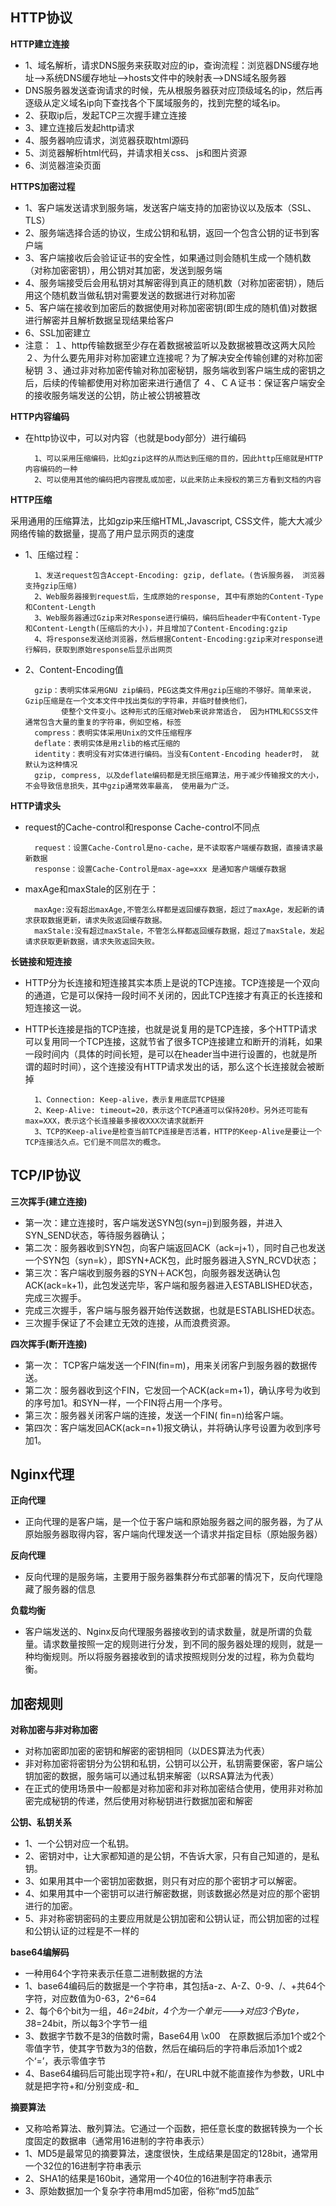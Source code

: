 
## HTTP协议 ##

**HTTP建立连接**

* 1、域名解析，请求DNS服务来获取对应的ip，查询流程：浏览器DNS缓存地址-->系统DNS缓存地址-->hosts文件中的映射表-->DNS域名服务器
* DNS服务器发送查询请求的时候，先从根服务器获对应顶级域名的ip，然后再逐级从定义域名ip向下查找各个下属域服务的，找到完整的域名ip。
* 2、获取ip后，发起TCP三次握手建立连接
* 3、建立连接后发起http请求
* 4、服务器响应请求，浏览器获取html源码
* 5、浏览器解析html代码，并请求相关css、 js和图片资源
* 6、浏览器渲染页面

**HTTPS加密过程**

* 1、客户端发送请求到服务端，发送客户端支持的加密协议以及版本（SSL、TLS）
* 2、服务端选择合适的协议，生成公钥和私钥，返回一个包含公钥的证书到客户端
* 3、客户端接收后会验证证书的安全性，如果通过则会随机生成一个随机数（对称加密密钥），用公钥对其加密，发送到服务端
* 4、服务端接受后会用私钥对其解密得到真正的随机数（对称加密密钥），随后用这个随机数当做私钥对需要发送的数据进行对称加密
* 5、客户端在接收到加密后的数据使用对称加密密钥(即生成的随机值)对数据进行解密并且解析数据呈现结果给客户
* 6、SSL加密建立
* 注意：
	１、http传输数据至少存在着数据被监听以及数据被篡改这两大风险
	２、为什么要先用非对称加密建立连接呢？为了解决安全传输创建的对称加密秘钥
	３、通过非对称加密传输对称加密秘钥，服务端收到客户端生成的密钥之后，后续的传输都使用对称加密来进行通信了
	４、ＣＡ证书：保证客户端安全的接收服务端发送的公钥，防止被公钥被篡改
	
**HTTP内容编码**

* 在http协议中，可以对内容（也就是body部分）进行编码

		1、可以采用压缩编码，比如gzip这样的从而达到压缩的目的，因此http压缩就是HTTP内容编码的一种
		2、可以使用其他的编码把内容搅乱或加密，以此来防止未授权的第三方看到文档的内容
       
**HTTP压缩**

采用通用的压缩算法，比如gzip来压缩HTML,Javascript, CSS文件，能大大减少网络传输的数据量，提高了用户显示网页的速度

* 1、压缩过程：

		1、发送request包含Accept-Encoding: gzip, deflate。(告诉服务器， 浏览器支持gzip压缩)
		2、Web服务器接到request后，生成原始的response, 其中有原始的Content-Type和Content-Length
		3、Web服务器通过Gzip来对Response进行编码，编码后header中有Content-Type和Content-Length(压缩后的大小)，并且增加了Content-Encoding:gzip
		4、将response发送给浏览器，然后根据Content-Encoding:gzip来对response进行解码，获取到原始response后显示出网页 

* 2、Content-Encoding值

	    gzip：表明实体采用GNU zip编码，PEG这类文件用gzip压缩的不够好。简单来说，Gzip压缩是在一个文本文件中找出类似的字符串，并临时替换他们，
			  使整个文件变小。这种形式的压缩对Web来说非常适合， 因为HTML和CSS文件通常包含大量的重复的字符串，例如空格，标签
	    compress：表明实体采用Unix的文件压缩程序
	    deflate：表明实体是用zlib的格式压缩的
	    identity：表明没有对实体进行编码。当没有Content-Encoding header时， 就默认为这种情况
	    gzip, compress, 以及deflate编码都是无损压缩算法，用于减少传输报文的大小，不会导致信息损失，其中gzip通常效率最高， 使用最为广泛。

**HTTP请求头**

* request的Cache-control和response Cache-control不同点

		request：设置Cache-Control是no-cache，是不读取客户端缓存数据，直接请求最新数据
		response：设置Cache-Control是max-age=xxx 是通知客户端缓存数据

* maxAge和maxStale的区别在于：

		maxAge:没有超出maxAge,不管怎么样都是返回缓存数据，超过了maxAge，发起新的请求获取数据更新，请求失败返回缓存数据。
		maxStale:没有超过maxStale，不管怎么样都返回缓存数据，超过了maxStale，发起请求获取更新数据，请求失败返回失败。

**长链接和短连接**
    
* HTTP分为长连接和短连接其实本质上是说的TCP连接。TCP连接是一个双向的通道，它是可以保持一段时间不关闭的，因此TCP连接才有真正的长连接和短连接这一说。
* HTTP长连接是指的TCP连接，也就是说复用的是TCP连接，多个HTTP请求可以复用同一个TCP连接，这就节省了很多TCP连接建立和断开的消耗，如果一段时间内（具体的时间长短，是可以在header当中进行设置的，也就是所谓的超时时间），这个连接没有HTTP请求发出的话，那么这个长连接就会被断掉
    
	    1、Connection: Keep-alive，表示复用底层TCP链接
	    2、Keep-Alive: timeout=20，表示这个TCP通道可以保持20秒。另外还可能有max=XXX，表示这个长连接最多接收XXX次请求就断开
	    3、TCP的Keep-alive是检查当前TCP连接是否活着，HTTP的Keep-Alive是要让一个TCP连接活久点。它们是不同层次的概念。
 

## TCP/IP协议 ##

**三次挥手(建立连接)**

* 第一次：建立连接时，客户端发送SYN包(syn=j)到服务器，并进入SYN_SEND状态，等待服务器确认；
* 第二次：服务器收到SYN包，向客户端返回ACK（ack=j+1），同时自己也发送一个SYN包（syn=k），即SYN+ACK包，此时服务器进入SYN_RCVD状态；
* 第三次：客户端收到服务器的SYN＋ACK包，向服务器发送确认包ACK(ack=k+1)，此包发送完毕，客户端和服务器进入ESTABLISHED状态，完成三次握手。
* 完成三次握手，客户端与服务器开始传送数据，也就是ESTABLISHED状态。
* 三次握手保证了不会建立无效的连接，从而浪费资源。

**四次挥手(断开连接)**

* 第一次： TCP客户端发送一个FIN(fin=m)，用来关闭客户到服务器的数据传送。
* 第二次：服务器收到这个FIN，它发回一个ACK(ack=m+1)，确认序号为收到的序号加1。和SYN一样，一个FIN将占用一个序号。
* 第三次：服务器关闭客户端的连接，发送一个FIN( fin=n)给客户端。
* 第四次：客户端发回ACK(ack=n+1)报文确认，并将确认序号设置为收到序号加1。


## Nginx代理 ##

**正向代理**

* 正向代理的是客户端，是一个位于客户端和原始服务器之间的服务器，为了从原始服务器取得内容，客户端向代理发送一个请求并指定目标（原始服务器）

**反向代理**

* 反向代理的是服务端，主要用于服务器集群分布式部署的情况下，反向代理隐藏了服务器的信息

**负载均衡**

* 客户端发送的、Nginx反向代理服务器接收到的请求数量，就是所谓的负载量。请求数量按照一定的规则进行分发，到不同的服务器处理的规则，就是一种均衡规则。所以将服务器接收到的请求按照规则分发的过程，称为负载均衡。


## 加密规则 ##

**对称加密与非对称加密**

* 对称加密即加密的密钥和解密的密钥相同（以DES算法为代表）
* 非对称加密将密钥分为公钥和私钥，公钥可以公开，私钥需要保密，客户端公钥加密的数据，服务端可以通过私钥来解密（以RSA算法为代表）
* 在正式的使用场景中一般都是对称加密和非对称加密结合使用，使用非对称加密完成秘钥的传递，然后使用对称秘钥进行数据加密和解密

**公钥、私钥关系**

* 1、一个公钥对应一个私钥。
* 2、密钥对中，让大家都知道的是公钥，不告诉大家，只有自己知道的，是私钥。
* 3、如果用其中一个密钥加密数据，则只有对应的那个密钥才可以解密。		
* 4、如果用其中一个密钥可以进行解密数据，则该数据必然是对应的那个密钥进行的加密。
* 5、非对称密钥密码的主要应用就是公钥加密和公钥认证，而公钥加密的过程和公钥认证的过程是不一样的

**base64编解码**

* 一种用64个字符来表示任意二进制数据的方法
* 1、base64编码后的数据是一个字符串，其包括a-z、A-Z、0-9、/、+共64个字符，对应数值为0-63，2^6=64
* 2、每个6个bit为一组，4*6=24bit，4个为一个单元--->对应3个Byte，3*8=24bit，所以每3个字节一组
* 3、数据字节数不是3的倍数时需，Base64用 \x00　在原数据后添加1个或2个零值字节，使其字节数为3的倍数，然后在编码后的字符串后添加1个或2个‘=’，表示零值字节
* 4、Base64编码后可能出现字符+和/，在URL中就不能直接作为参数，URL中就是把字符+和/分别变成-和_


**摘要算法**

* 又称哈希算法、散列算法。它通过一个函数，把任意长度的数据转换为一个长度固定的数据串（通常用16进制的字符串表示）
* 1、MD5是最常见的摘要算法，速度很快，生成结果是固定的128bit，通常用一个32位的16进制字符串表示
* 2、SHA1的结果是160bit，通常用一个40位的16进制字符串表示
* 3、原始数据加一个复杂字符串用md5加密，俗称“md5加盐”
